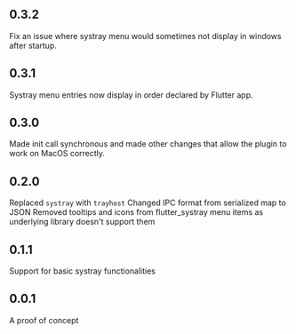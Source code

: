 ## 0.3.2
Fix an issue where systray menu would sometimes not display in windows after startup.

## 0.3.1
Systray menu entries now display in order declared by Flutter app.

## 0.3.0
Made init call synchronous and made other changes that allow the plugin to work on MacOS correctly.

## 0.2.0
Replaced `systray` with `trayhost`
Changed IPC format from serialized map to JSON
Removed tooltips and icons from flutter_systray menu items as underlying library doesn't support them

## 0.1.1
Support for basic systray functionalities

## 0.0.1
A proof of concept
